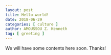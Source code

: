 ```yaml
---
layout: post
title: Hello world!
date: 2018-06-29
categories: [ culture ]
author: AMOUSSOU Z. Kenneth
tag: [ greeting ]
---
```


We will have some contents here soon. Thanks!
